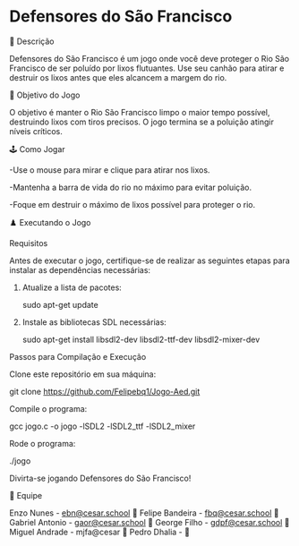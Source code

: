 # Defensores do São Francisco
📄 Descrição

Defensores do São Francisco é um jogo onde você deve proteger o Rio São Francisco de ser poluído por lixos flutuantes. Use seu canhão para atirar e destruir os lixos antes que eles alcancem a margem do rio.

🎯 Objetivo do Jogo

O objetivo é manter o Rio São Francisco limpo o maior tempo possível, destruindo lixos com tiros precisos. O jogo termina se a poluição atingir níveis críticos.

🕹️ Como Jogar

-Use o mouse para mirar e clique para atirar nos lixos.

-Mantenha a barra de vida do rio no máximo para evitar poluição.

-Foque em destruir o máximo de lixos possível para proteger o rio.

♟️ Executando o Jogo

Requisitos

Antes de executar o jogo, certifique-se de realizar as seguintes etapas para instalar as dependências necessárias:

1. Atualize a lista de pacotes:

      sudo apt-get update

2. Instale as bibliotecas SDL necessárias:

     sudo apt-get install libsdl2-dev libsdl2-ttf-dev libsdl2-mixer-dev


Passos para Compilação e Execução

Clone este repositório em sua máquina:

git clone https://github.com/Felipebq1/Jogo-Aed.git

Compile o programa:

gcc jogo.c -o jogo -lSDL2 -lSDL2_ttf -lSDL2_mixer

Rode o programa:

./jogo

Divirta-se jogando Defensores do São Francisco!

👤 Equipe

Enzo Nunes - ebn@cesar.school 📩
Felipe Bandeira - fbq@cesar.school 📩
Gabriel Antonio - gaor@cesar.school 📩
George Filho - gdpf@cesar.school 📩
Miguel Andrade - mjfa@cesar 📩
Pedro Dhalia - 📩
